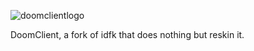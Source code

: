![doomclientlogo](https://cdn.discordapp.com/attachments/751751038113153066/808225285669519360/splash.png)

DoomClient, a fork of idfk that does nothing but reskin it.
